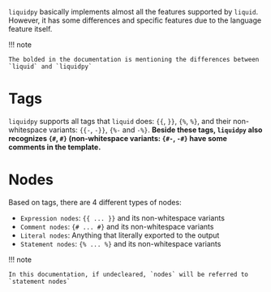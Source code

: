 `liquidpy` basically implements almost all the features supported by `liquid`. However, it has some differences and specific features due to the language feature itself.

!!! note

    The bolded in the documentation is mentioning the differences between `liquid` and `liquidpy`

# Tags

`liquidpy` supports all tags that `liquid` does: `{{`, `}}`, `{%`, `%}`, and their non-whitespace variants: `{{-`, `-}}`, `{%-` and `-%}`. __Beside these tags, `liquidpy` also recognizes `{#`, `#}` (non-whitespace variants: `{#-`, `-#}` have some comments in the template.__

# Nodes

Based on tags, there are 4 different types of nodes:

- `Expression nodes`: `{{ ... }}` and its non-whitespace variants
- `Comment nodes`: `{# ... #}` and its non-whitespace variants
- `Literal nodes`: Anything that literally exported to the output
- `Statement nodes`: `{% ... %}` and its non-whitespace variants

!!! note

    In this documentation, if undecleared, `nodes` will be referred to `statement nodes`
